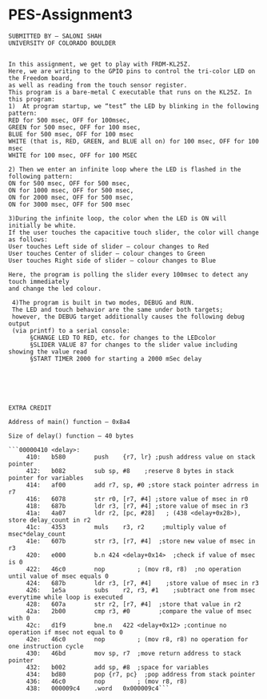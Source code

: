 # PES-Assignment3
```PES – ECEN 5813 – ASSIGNMENT 3 – BLINKENLIGHTS
SUBMITTED BY – SALONI SHAH
UNIVERSITY OF COLORADO BOULDER


In this assignment, we get to play with FRDM-KL25Z.  
Here, we are writing to the GPIO pins to control the tri-color LED on the Freedom board, 
as well as reading from the touch sensor register. 
This program is a bare-metal C executable that runs on the KL25Z. In this program:
1)	At program startup, we “test” the LED by blinking in the following pattern:
RED for 500 msec, OFF for 100msec, 
GREEN for 500 msec, OFF for 100 msec,
BLUE for 500 msec, OFF for 100 msec
WHITE (that is, RED, GREEN, and BLUE all on) for 100 msec, OFF for 100 msec
WHITE for 100 msec, OFF for 100 MSEC

2) Then we enter an infinite loop where the LED is flashed in the following pattern:
ON for 500 msec, OFF for 500 msec, 
ON for 1000 msec, OFF for 500 msec,
ON for 2000 msec, OFF for 500 msec,
ON for 3000 msec, OFF for 500 msec

3)During the infinite loop, the color when the LED is ON will initially be white. 
If the user touches the capacitive touch slider, the color will change as follows:
User touches Left side of slider – colour changes to Red
User touches Center of slider – colour changes to Green
User touches Right side of slider – colour changes to Blue

Here, the program is polling the slider every 100msec to detect any touch immediately
and change the led colour.

 4)The program is built in two modes, DEBUG and RUN. 
 The LED and touch behavior are the same under both targets; 
 however, the DEBUG target additionally causes the following debug output
 (via printf) to a serial console:
      §CHANGE LED TO RED, etc. for changes to the LEDcolor
      §SLIDER VALUE 87 for changes to the slider value including showing the value read
      §START TIMER 2000 for starting a 2000 mSec delay






EXTRA CREDIT

Address of main() function – 0x8a4

Size of delay() function – 40 bytes

```00000410 <delay>:
     410:	b580      	push	{r7, lr} ;push address value on stack pointer
     412:	b082      	sub	sp, #8    ;reserve 8 bytes in stack pointer for variables
     414:	af00      	add	r7, sp, #0 ;store stack pointer adrress in r7
     416:	6078      	str	r0, [r7, #4] ;store value of msec in r0
     418:	687b      	ldr	r3, [r7, #4] ;store value of msec in r3
     41a:	4a07      	ldr	r2, [pc, #28]	; (438 <delay+0x28>), store delay_count in r2
     41c:	4353      	muls	r3, r2     ;multiply value of msec*delay_count
     41e:	607b      	str	r3, [r7, #4]  ;store new value of msec in r3
     420:	e000      	b.n	424 <delay+0x14>  ;check if value of msec is 0
     422:	46c0      	nop			; (mov r8, r8)  ;no operation until value of msec equals 0
     424:	687b      	ldr	r3, [r7, #4]    ;store value of msec in r3
     426:	1e5a      	subs	r2, r3, #1    ;subtract one from msec everytime while loop is executed
     428:	607a      	str	r2, [r7, #4]  ;store that value in r2
     42a:	2b00      	cmp	r3, #0        ;compare the value of msec with 0
     42c:	d1f9      	bne.n	422 <delay+0x12> ;continue no operation if msec not equal to 0
     42e:	46c0      	nop			; (mov r8, r8) no operation for one instruction cycle
     430:	46bd      	mov	sp, r7  ;move return address to stack pointer
     432:	b002      	add	sp, #8  ;space for variables
     434:	bd80      	pop	{r7, pc}  ;pop address from stack pointer
     436:	46c0      	nop			; (mov r8, r8)
     438:	000009c4 	.word	0x000009c4```
